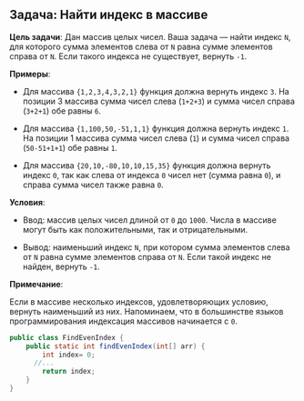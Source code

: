 ## Задача: Найти индекс в массиве

**Цель задачи**: Дан массив целых чисел. Ваша задача — найти индекс `N`, для которого сумма элементов слева от `N` равна
сумме элементов справа от `N`. Если такого индекса не существует, вернуть `-1`.

**Примеры**:

- Для массива `{1,2,3,4,3,2,1}` функция должна вернуть индекс `3`. На позиции 3 массива сумма чисел слева (`1+2+3`) и
  сумма чисел справа (`3+2+1`) обе равны `6`.

- Для массива `{1,100,50,-51,1,1}` функция должна вернуть индекс `1`. На позиции 1 массива сумма чисел слева (`1`) и
  сумма чисел справа (`50-51+1+1`) обе равны `1`.

- Для массива `{20,10,-80,10,10,15,35}` функция должна вернуть индекс `0`, так как слева от индекса `0` чисел нет (сумма
  равна `0`), и справа сумма чисел также равна `0`.

**Условия**:

- Ввод: массив целых чисел длиной от `0` до `1000`. Числа в массиве могут быть как положительными, так и отрицательными.

- Вывод: наименьший индекс `N`, при котором сумма элементов слева от `N` равна сумме элементов справа от `N`. Если такой
  индекс не найден, вернуть `-1`.

**Примечание**:

Если в массиве несколько индексов, удовлетворяющих условию, вернуть наименьший из них. Напоминаем, что в большинстве
языков программирования индексация массивов начинается с `0`.


```java
public class FindEvenIndex {
    public static int findEvenIndex(int[] arr) {
        int index= 0;
      //...
        return index;
    }
}

```